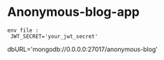 # Anonymous-blog-app
    env file :
     JWT_SECRET='your_jwt_secret'
dbURL='mongodb://0.0.0.0:27017/anonymous-blog'